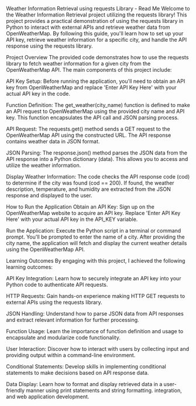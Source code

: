 Weather Information Retrieval using requests Library - Read Me
Welcome to the Weather Information Retrieval project utilizing the requests library! This project provides a practical demonstration of using the requests library in Python to interact with external APIs and retrieve weather data from OpenWeatherMap. By following this guide, you'll learn how to set up your API key, retrieve weather information for a specific city, and handle the API response using the requests library.

Project Overview
The provided code demonstrates how to use the requests library to fetch weather information for a given city from the OpenWeatherMap API. The main components of this project include:

API Key Setup: Before running the application, you'll need to obtain an API key from OpenWeatherMap and replace 'Enter API Key Here' with your actual API key in the code.

Function Definition: The get_weather(city_name) function is defined to make an API request to OpenWeatherMap using the provided city name and API key. This function encapsulates the API call and JSON parsing process.

API Request: The requests.get() method sends a GET request to the OpenWeatherMap API using the constructed URL. The API response contains weather data in JSON format.

JSON Parsing: The response.json() method parses the JSON data from the API response into a Python dictionary (data). This allows you to access and utilize the weather information.

Display Weather Information: The code checks the API response code (cod) to determine if the city was found (cod == 200). If found, the weather description, temperature, and humidity are extracted from the JSON response and displayed to the user.

How to Run the Application
Obtain an API Key: Sign up on the OpenWeatherMap website to acquire an API key. Replace 'Enter API Key Here' with your actual API key in the API_KEY variable.

Run the Application: Execute the Python script in a terminal or command prompt. You'll be prompted to enter the name of a city. After providing the city name, the application will fetch and display the current weather details using the OpenWeatherMap API.

Learning Outcomes
By engaging with this project, I achieved the following learning outcomes:

API Key Integration: Learn how to securely integrate an API key into your Python code to authenticate API requests.

HTTP Requests: Gain hands-on experience making HTTP GET requests to external APIs using the requests library.

JSON Handling: Understand how to parse JSON data from API responses and extract relevant information for further processing.

Function Usage: Learn the importance of function definition and usage to encapsulate and modularize code functionality.

User Interaction: Discover how to interact with users by collecting input and providing output within a command-line environment.

Conditional Statements: Develop skills in implementing conditional statements to make decisions based on API response data.

Data Display: Learn how to format and display retrieved data in a user-friendly manner using print statements and string formatting.
integration, and web application development. 
